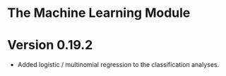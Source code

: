 # The Machine Learning Module

# Version 0.19.2

* Added logistic / multinomial regression to the classification analyses.
